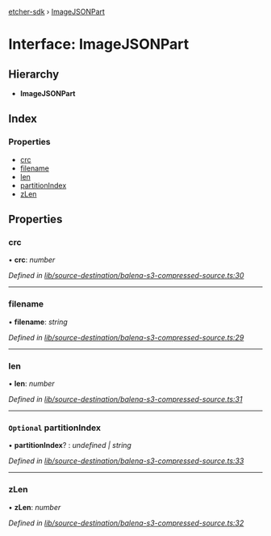 [etcher-sdk](../README.md) › [ImageJSONPart](imagejsonpart.md)

# Interface: ImageJSONPart

## Hierarchy

* **ImageJSONPart**

## Index

### Properties

* [crc](imagejsonpart.md#crc)
* [filename](imagejsonpart.md#filename)
* [len](imagejsonpart.md#len)
* [partitionIndex](imagejsonpart.md#optional-partitionindex)
* [zLen](imagejsonpart.md#zlen)

## Properties

###  crc

• **crc**: *number*

*Defined in [lib/source-destination/balena-s3-compressed-source.ts:30](https://github.com/balena-io-modules/etcher-sdk/blob/13bcb07/lib/source-destination/balena-s3-compressed-source.ts#L30)*

___

###  filename

• **filename**: *string*

*Defined in [lib/source-destination/balena-s3-compressed-source.ts:29](https://github.com/balena-io-modules/etcher-sdk/blob/13bcb07/lib/source-destination/balena-s3-compressed-source.ts#L29)*

___

###  len

• **len**: *number*

*Defined in [lib/source-destination/balena-s3-compressed-source.ts:31](https://github.com/balena-io-modules/etcher-sdk/blob/13bcb07/lib/source-destination/balena-s3-compressed-source.ts#L31)*

___

### `Optional` partitionIndex

• **partitionIndex**? : *undefined | string*

*Defined in [lib/source-destination/balena-s3-compressed-source.ts:33](https://github.com/balena-io-modules/etcher-sdk/blob/13bcb07/lib/source-destination/balena-s3-compressed-source.ts#L33)*

___

###  zLen

• **zLen**: *number*

*Defined in [lib/source-destination/balena-s3-compressed-source.ts:32](https://github.com/balena-io-modules/etcher-sdk/blob/13bcb07/lib/source-destination/balena-s3-compressed-source.ts#L32)*
